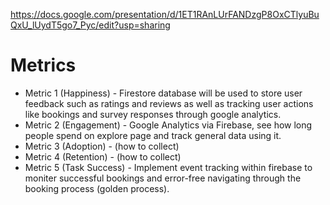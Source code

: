 https://docs.google.com/presentation/d/1ET1RAnLUrFANDzgP8OxCTlyuBuQxU_lUydT5go7_Pyc/edit?usp=sharing

# Metrics 
- Metric 1 (Happiness) - Firestore database will be used to store user feedback such as ratings and reviews as well as tracking user actions like bookings and survey responses through google analytics. 
- Metric 2 (Engagement) - Google Analytics via Firebase, see how long people spend on explore page and track general data using it. 
- Metric 3 (Adoption) - (how to collect)
- Metric 4 (Retention) - (how to collect)
- Metric 5 (Task Success) - Implement event tracking within firebase to moniter successful bookings and error-free navigating through the booking process (golden process).
